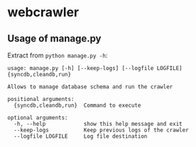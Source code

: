 webcrawler
==========

Usage of manage.py
------------------

Extract from `python manage.py -h`:

    usage: manage.py [-h] [--keep-logs] [--logfile LOGFILE] {syncdb,cleandb,run}
    
    Allows to manage database schema and run the crawler
    
    positional arguments:
      {syncdb,cleandb,run}  Command to execute
    
    optional arguments:
      -h, --help            show this help message and exit
      --keep-logs           Keep previous logs of the crawler
      --logfile LOGFILE     Log file destination

